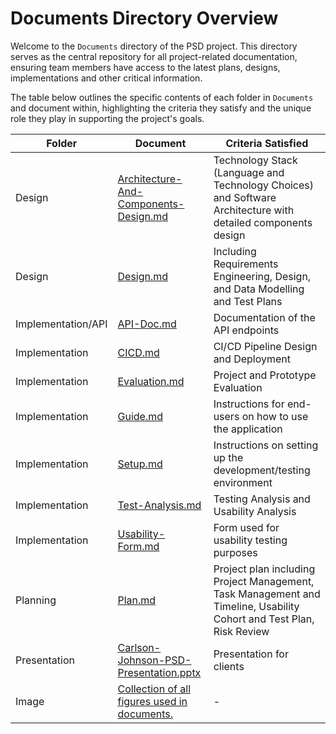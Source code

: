 # Documents Directory Overview

Welcome to the `Documents` directory of the PSD project. This directory serves as the central repository for all project-related documentation, ensuring team members have access to the latest plans, designs, implementations and other critical information.

The table below outlines the specific contents of each folder in `Documents` and document within, highlighting the criteria they satisfy and the unique role they play in supporting the project's goals.

| Folder             | Document                                                                                     | Criteria Satisfied                                                                                                   |
|--------------------|----------------------------------------------------------------------------------------------|----------------------------------------------------------------------------------------------------------------------|
| Design             | [Architecture-And-Components-Design.md](./Design/Architecture-And-Components-Design.md)      | Technology Stack (Language and Technology Choices) and Software Architecture with detailed components design         |
| Design             | [Design.md](./Design/Design.md)                                                              | Including Requirements Engineering, Design, and Data Modelling and Test Plans                                        |
| Implementation/API | [API-Doc.md](./Implementation/API/API-Doc.md)                                                 | Documentation of the API endpoints                                                                                   |
| Implementation     | [CICD.md](./Implementation/CICD.md)                                                          | CI/CD Pipeline Design and Deployment                                                                                 |
| Implementation     | [Evaluation.md](./Implementation/Evaluation.md)                                              | Project and Prototype Evaluation                                                                                     |
| Implementation     | [Guide.md](./Implementation/Guide.md)                                                        | Instructions for end-users on how to use the application                                                             |
| Implementation     | [Setup.md](./Implementation/Setup.md)                                                        | Instructions on setting up the development/testing environment                                                       |
| Implementation     | [Test-Analysis.md](./Implementation/Test-Analysis.md)                                        | Testing Analysis and Usability Analysis                                                                              |
| Implementation     | [Usability-Form.md](./Implementation/Usability-Form.md)                                      | Form used for usability testing purposes                                                                             |
| Planning           | [Plan.md](./Planning/Plan.md)                                                                | Project plan including Project Management, Task Management and Timeline, Usability Cohort and Test Plan, Risk Review |
| Presentation       | [Carlson-Johnson-PSD-Presentation.pptx](./Presentation/Carlson-Johnson-PSD-Presentation.pptx) | Presentation for clients                                                                                             |
| Image              | [Collection of all figures used in documents.](./Image)                                      | -                                                                                                                    |
